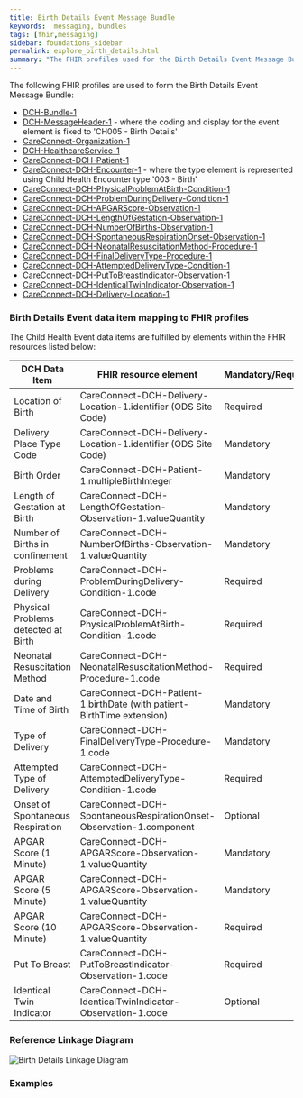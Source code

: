 ```yaml
---
title: Birth Details Event Message Bundle
keywords:  messaging, bundles
tags: [fhir,messaging]
sidebar: foundations_sidebar
permalink: explore_birth_details.html
summary: "The FHIR profiles used for the Birth Details Event Message Bundle"
---
```


The following FHIR profiles are used to form the Birth Details Event Message Bundle:

- [DCH-Bundle-1](https://fhir.nhs.uk/STU3/StructureDefinition/DCH-Bundle-1)
- [DCH-MessageHeader-1](https://fhir.nhs.uk/STU3/StructureDefinition/DCH-MessageHeader-1) - where the coding and display for the event element is fixed to 'CH005 - Birth Details'
- [CareConnect-Organization-1](https://fhir.hl7.org.uk/STU3/StructureDefinition/CareConnect-Organization-1)
- [DCH-HealthcareService-1](https://fhir.nhs.uk/STU3/StructureDefinition/DCH-HealthcareService-1)
- [CareConnect-DCH-Patient-1](https://fhir.nhs.uk/STU3/StructureDefinition/CareConnect-DCH-Patient-1)
- [CareConnect-DCH-Encounter-1](https://fhir.nhs.uk/STU3/StructureDefinition/CareConnect-DCH-Encounter-1) - where the type element is represented using Child Health Encounter type '003 - Birth'
- [CareConnect-DCH-PhysicalProblemAtBirth-Condition-1](https://fhir.nhs.uk/STU3/StructureDefinition/CareConnect-DCH-PhysicalProblemAtBirth-Condition-1)
- [CareConnect-DCH-ProblemDuringDelivery-Condition-1](https://fhir.nhs.uk/STU3/StructureDefinition/CareConnect-DCH-ProblemDuringDelivery-Condition-1)
- [CareConnect-DCH-APGARScore-Observation-1](https://fhir.nhs.uk/STU3/StructureDefinition/CareConnect-DCH-APGARScore-Observation-1)
- [CareConnect-DCH-LengthOfGestation-Observation-1](https://fhir.nhs.uk/STU3/StructureDefinition/CareConnect-DCH-LengthOfGestation-Observation-1)
- [CareConnect-DCH-NumberOfBirths-Observation-1](https://fhir.nhs.uk/STU3/StructureDefinition/CareConnect-DCH-NumberOfBirths-Observation-1)
- [CareConnect-DCH-SpontaneousRespirationOnset-Observation-1](https://fhir.nhs.uk/STU3/StructureDefinition/CareConnect-DCH-SpontaneousRespirationOnset-Observation-1)
- [CareConnect-DCH-NeonatalResuscitationMethod-Procedure-1](https://fhir.nhs.uk/STU3/StructureDefinition/CareConnect-DCH-NeonatalResuscitationMethod-Procedure-1)
- [CareConnect-DCH-FinalDeliveryType-Procedure-1](https://fhir.nhs.uk/STU3/StructureDefinition/CareConnect-DCH-FinalDeliveryType-Procedure-1)
- [CareConnect-DCH-AttemptedDeliveryType-Condition-1](https://fhir.nhs.uk/STU3/StructureDefinition/CareConnect-DCH-AttemptedDeliveryType-Condition-1)
- [CareConnect-DCH-PutToBreastIndicator-Observation-1](https://fhir.nhs.uk/STU3/StructureDefinition/CareConnect-DCH-PutToBreastIndicator-Observation-1)
- [CareConnect-DCH-IdenticalTwinIndicator-Observation-1](https://fhir.nhs.uk/STU3/StructureDefinition/CareConnect-DCH-IdenticalTwinIndicator-Observation-1)
- [CareConnect-DCH-Delivery-Location-1](https://fhir.nhs.uk/STU3/StructureDefinition/CareConnect-DCH-Delivery-Location-1)

### Birth Details Event data item mapping to FHIR profiles ###

The Child Health Event data items are fulfilled by elements within the FHIR resources listed below:

| DCH Data Item                       | FHIR resource element                                                   | Mandatory/Required/Optional |
|-------------------------------------|-------------------------------------------------------------------------|-----------------------------|
| Location of Birth                   | CareConnect-DCH-Delivery-Location-1.identifier (ODS Site Code)           | Required                   |
| Delivery Place Type Code            | CareConnect-DCH-Delivery-Location-1.identifier (ODS Site Code)          | Mandatory                   |
| Birth Order                         | CareConnect-DCH-Patient-1.multipleBirthInteger                     | Mandatory                   |
| Length of Gestation at Birth        | CareConnect-DCH-LengthOfGestation-Observation-1.valueQuantity           | Mandatory                   |
| Number of Births in confinement     | CareConnect-DCH-NumberOfBirths-Observation-1.valueQuantity                  | Mandatory                    |
| Problems during Delivery            | CareConnect-DCH-ProblemDuringDelivery-Condition-1.code                          | Required                    |
| Physical Problems detected at Birth | CareConnect-DCH-PhysicalProblemAtBirth-Condition-1.code            | Required                    |
| Neonatal Resuscitation Method       | CareConnect-DCH-NeonatalResuscitationMethod-Procedure-1.code                           | Required                 |
| Date and Time of Birth              | CareConnect-DCH-Patient-1.birthDate (with patient-BirthTime extension)                           | Mandatory                 |
| Type of Delivery                    | CareConnect-DCH-FinalDeliveryType-Procedure-1.code   | Mandatory                    |
| Attempted Type of Delivery          | CareConnect-DCH-AttemptedDeliveryType-Condition-1.code   | Required                    |
| Onset of Spontaneous Respiration    | CareConnect-DCH-SpontaneousRespirationOnset-Observation-1.component  | Optional                    |
| APGAR Score (1 Minute)              | CareConnect-DCH-APGARScore-Observation-1.valueQuantity                 | Mandatory                   |
| APGAR Score (5 Minute)              | CareConnect-DCH-APGARScore-Observation-1.valueQuantity                  | Mandatory                   |
| APGAR Score (10 Minute)             | CareConnect-DCH-APGARScore-Observation-1.valueQuantity                | Required                    |
| Put To Breast                       | CareConnect-DCH-PutToBreastIndicator-Observation-1.code                  | Required                    |
| Identical Twin Indicator	      | CareConnect-DCH-IdenticalTwinIndicator-Observation-1.code               | Optional                    |

### Reference Linkage Diagram ###

![Birth Details Linkage Diagram](../images/explore/BirthDetails.png)

### Examples ###

<script src="https://gist.github.com/IOPS-DEV/20d86f149c4bf1abae4ec53bbd60b883.js"></script>

<script src="https://gist.github.com/IOPS-DEV/113951f86f8db0eae46433cdfe46481e.js"></script>